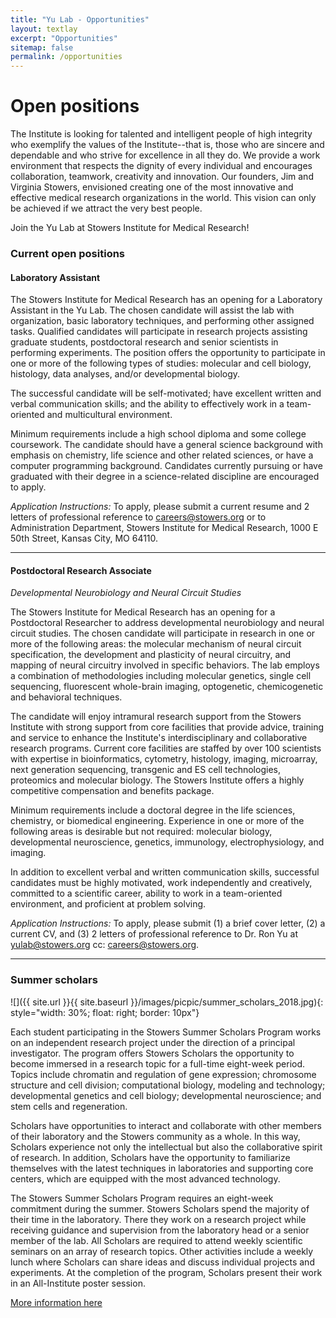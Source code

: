 ```yaml
---
title: "Yu Lab - Opportunities"
layout: textlay
excerpt: "Opportunities"
sitemap: false
permalink: /opportunities
---
```


# Open positions

The Institute is looking for talented and intelligent people of high integrity who exemplify the values of the Institute--that is, those who are sincere and dependable and who strive for excellence in all they do. We provide a work environment that respects the dignity of every individual and encourages collaboration, teamwork, creativity and innovation. Our founders, Jim and Virginia Stowers, envisioned creating one of the most innovative and effective medical research organizations in the world. This vision can only be achieved if we attract the very best people.

Join the Yu Lab at Stowers Institute for Medical Research!

### Current open positions

#### Laboratory Assistant

The Stowers Institute for Medical Research has an opening for a Laboratory Assistant in the Yu Lab. The chosen candidate will assist the lab with organization, basic laboratory techniques, and performing other assigned tasks. Qualified candidates will participate in research projects assisting graduate students, postdoctoral research and senior scientists in performing experiments. The position offers the opportunity to participate in one or more of the following types of studies: molecular and cell biology, histology, data analyses, and/or developmental biology. 

The successful candidate will be self-motivated; have excellent written and verbal communication skills; and the ability to effectively work in a team-oriented and multicultural environment.

Minimum requirements include a high school diploma and some college coursework. The candidate should have a general science background with emphasis on chemistry, life science and other related sciences, or have a computer programming background. Candidates currently pursuing or have graduated with their degree in a science-related discipline are encouraged to apply.

*Application Instructions:* To apply, please submit a current resume and 2 letters of professional reference to careers@stowers.org or to Administration Department, Stowers Institute for Medical Research, 1000 E 50th Street, Kansas City, MO 64110.

---

#### Postdoctoral Research Associate
*Developmental Neurobiology and Neural Circuit Studies*

The Stowers Institute for Medical Research has an opening for a Postdoctoral Researcher to address developmental neurobiology and neural circuit studies. The chosen candidate will participate in research in one or more of the following areas: the molecular mechanism of neural circuit specification, the development and plasticity of neural circuitry, and mapping of neural circuitry involved in specific behaviors. The lab employs a combination of methodologies including molecular genetics, single cell sequencing, fluorescent whole-brain imaging, optogenetic, chemicogenetic and behavioral techniques.

The candidate will enjoy intramural research support from the Stowers Institute with strong support from core facilities that provide advice, training and service to enhance the Institute's interdisciplinary and collaborative research programs. Current core facilities are staffed by over 100 scientists with expertise in bioinformatics, cytometry, histology, imaging, microarray, next generation sequencing, transgenic and ES cell technologies, proteomics and molecular biology. The Stowers Institute offers a highly competitive compensation and benefits package.

Minimum requirements include a doctoral degree in the life sciences, chemistry, or biomedical engineering. Experience in one or more of the following areas is desirable but not required: molecular biology, developmental neuroscience, genetics, immunology, electrophysiology, and imaging.

In addition to excellent verbal and written communication skills, successful candidates must be highly motivated, work independently and creatively, committed to a scientific career, ability to work in a team-oriented environment, and proficient at problem solving.

*Application Instructions:* To apply, please submit (1) a brief cover letter, (2) a current CV, and (3) 2 letters of professional reference to Dr. Ron Yu at yulab@stowers.org cc: careers@stowers.org.

---

### Summer scholars

![]({{ site.url }}{{ site.baseurl }}/images/picpic/summer_scholars_2018.jpg){: style="width: 30%; float: right; border: 10px"}

Each student participating in the Stowers Summer Scholars Program works on an independent research project under the direction of a principal investigator. The program offers Stowers Scholars the opportunity to become immersed in a research topic for a full-time eight-week period. Topics include chromatin and regulation of gene expression; chromosome structure and cell division; computational biology, modeling and technology; developmental genetics and cell biology; developmental neuroscience; and stem cells and regeneration.

Scholars have opportunities to interact and collaborate with other members of their laboratory and the Stowers community as a whole. In this way, Scholars experience not only the intellectual but also the collaborative spirit of research. In addition, Scholars have the opportunity to familiarize themselves with the latest techniques in laboratories and supporting core centers, which are equipped with the most advanced technology.

The Stowers Summer Scholars Program requires an eight-week commitment during the summer. Stowers Scholars spend the majority of their time in the laboratory. There they work on a research project while receiving guidance and supervision from the laboratory head or a senior member of the lab. All Scholars are required to attend weekly scientific seminars on an array of research topics. Other activities include a weekly lunch where Scholars can share ideas and discuss individual projects and experiments. At the completion of the program, Scholars present their work in an All-Institute poster session.

[More information here](https://www.stowers.org/gradschool/scholars)
